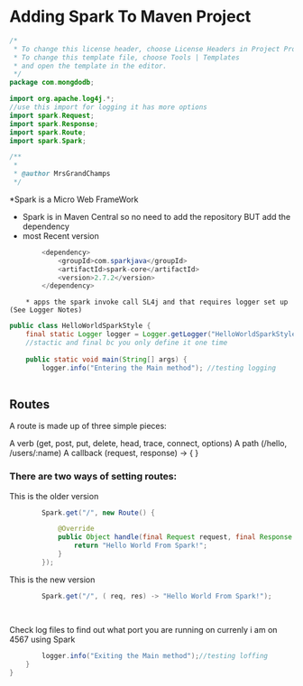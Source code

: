 # Adding Spark To Maven Project
```java
/*
 * To change this license header, choose License Headers in Project Properties.
 * To change this template file, choose Tools | Templates
 * and open the template in the editor.
 */
package com.mongdodb;

import org.apache.log4j.*;
//use this import for logging it has more options 
import spark.Request;
import spark.Response;
import spark.Route;
import spark.Spark;

/**
 *
 * @author MrsGrandChamps
 */
```
 *Spark is a Micro Web FrameWork
 * Spark is in Maven Central so no need to add the repository BUT add the dependency
 * most Recent version  

```java
        <dependency>
            <groupId>com.sparkjava</groupId>
            <artifactId>spark-core</artifactId>
            <version>2.7.2</version>
        </dependency>        
```
        * apps the spark invoke call SL4j and that requires logger set up (See Logger Notes)
```java
public class HelloWorldSparkStyle {
    final static Logger logger = Logger.getLogger("HelloWorldSparkStyle.class");
    //stactic and final bc you only define it one time 
    
    public static void main(String[] args) {
        logger.info("Entering the Main method"); //testing logging 
        
```
## Routes
A route is made up of three simple pieces:

A verb (get, post, put, delete, head, trace, connect, options)
A path (/hello, /users/:name)
A callback (request, response) -> { }

### There are two ways of setting routes:
This is the older version 
```java
        Spark.get("/", new Route() {

            @Override
            public Object handle(final Request request, final Response response) {
                return "Hello World From Spark!";
            }
        });        
```
This is the new version 
```java
        Spark.get("/", ( req, res) -> "Hello World From Spark!");            
        
        
```
Check log files to find out what port you are running on currenly i am on 4567 using Spark 
```java
        logger.info("Exiting the Main method");//testing loffing 
    }
}
```
